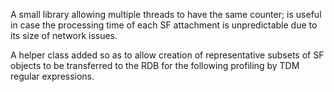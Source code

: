 A small library allowing multiple threads to have the same counter; is useful in case the processing time of each SF attachment is unpredictable due to its size of network issues.

A helper class added so as to allow creation of representative subsets of SF objects to be transferred to the RDB for the following profiling by TDM regular expressions.
